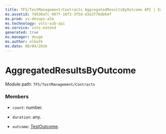 ```yaml
---
title: TFS/TestManagement/Contracts AggregatedResultsByOutcome API | Extensions for Visual Studio Team Services
ms.assetid: 7d936afc-907f-16f3-3f5d-d3a3776db64f
ms.prod: vs-devops-alm
ms.technology: vsts-sub-api
ms.service: vsts-extend
generated: true
ms.manager: douge
ms.author: elbatk
ms.date: 08/04/2016
---
```


# AggregatedResultsByOutcome

Module path: `TFS/TestManagement/Contracts`


### Members

* `count`: number. 

* `duration`: any. 

* `outcome`: [TestOutcome](../../../TFS/TestManagement/Contracts/TestOutcome.md). 

